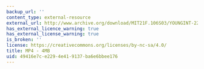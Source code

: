 ```yaml
---
backup_url: ''
content_type: external-resource
external_url: http://www.archive.org/download/MIT21F.106S03/YOUNGINT-220k.mp4
has_external_licence_warning: true
has_external_license_warning: true
is_broken: ''
license: https://creativecommons.org/licenses/by-nc-sa/4.0/
title: MP4 - 4MB
uid: 49416e7c-e229-4e41-9137-ba6e6bbee176
---
```

